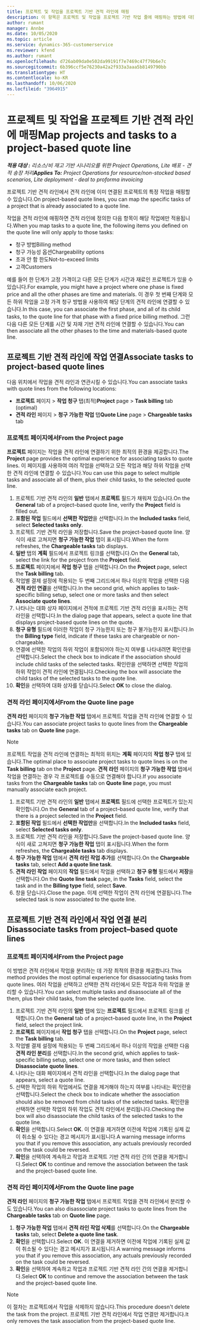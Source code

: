 ```yaml
---
title: 프로젝트 및 작업을 프로젝트 기반 견적 라인에 매핑
description: 이 항목은 프로젝트 및 작업을 프로젝트 기반 작업 줄에 매핑하는 방법에 대한 정보를 제공합니다.
author: rumant
manager: Annbe
ms.date: 10/05/2020
ms.topic: article
ms.service: dynamics-365-customerservice
ms.reviewer: kfend
ms.author: rumant
ms.openlocfilehash: d726ab09da0e502da99191f7e7469c47f79b6e7c
ms.sourcegitcommit: 6b396ccf5e76230a42a2f933a3aaa5b8149790bb
ms.translationtype: HT
ms.contentlocale: ko-KR
ms.lasthandoff: 10/06/2020
ms.locfileid: "3964915"
---
```

# <a name="map-projects-and-tasks-to-a-project-based-quote-line"></a><span data-ttu-id="48c4e-103">프로젝트 및 작업을 프로젝트 기반 견적 라인에 매핑</span><span class="sxs-lookup"><span data-stu-id="48c4e-103">Map projects and tasks to a project-based quote line</span></span>

<span data-ttu-id="48c4e-104">_**적용 대상 :** 리소스/비 재고 기반 시나리오를 위한 Project Operations, Lite 배포 - 견적 송장 처리_</span><span class="sxs-lookup"><span data-stu-id="48c4e-104">_**Applies To:** Project Operations for resource/non-stocked based scenarios, Lite deployment - deal to proforma invoicing_</span></span>

<span data-ttu-id="48c4e-105">프로젝트 기반 견적 라인에서 견적 라인에 이미 연결된 프로젝트의 특정 작업을 매핑할 수 있습니다.</span><span class="sxs-lookup"><span data-stu-id="48c4e-105">On project-based quote lines, you can map the specific tasks of a project that is already associated to a quote line.</span></span>

<span data-ttu-id="48c4e-106">작업을 견적 라인에 매핑하면 견적 라인에 정의한 다음 항목이 해당 작업에만 적용됩니다.</span><span class="sxs-lookup"><span data-stu-id="48c4e-106">When you map tasks to a quote line, the following items you defined on the quote line will only apply to those tasks:</span></span>

- <span data-ttu-id="48c4e-107">청구 방법</span><span class="sxs-lookup"><span data-stu-id="48c4e-107">Billing method</span></span>
- <span data-ttu-id="48c4e-108">청구 가능성 옵션</span><span class="sxs-lookup"><span data-stu-id="48c4e-108">Chargeability options</span></span>
- <span data-ttu-id="48c4e-109">초과 안 함 한도</span><span class="sxs-lookup"><span data-stu-id="48c4e-109">Not-to-exceed limits</span></span>
- <span data-ttu-id="48c4e-110">고객</span><span class="sxs-lookup"><span data-stu-id="48c4e-110">Customers</span></span>

<span data-ttu-id="48c4e-111">예를 들어 한 단계가 고정 가격이고 다른 모든 단계가 시간과 재료인 프로젝트가 있을 수 있습니다.</span><span class="sxs-lookup"><span data-stu-id="48c4e-111">For example, you might have a project where one phase is fixed price and all the other phases are time and materials.</span></span> <span data-ttu-id="48c4e-112">이 경우 첫 번째 단계와 모든 하위 작업을 고정 가격 청구 방법을 사용하여 해당 단계의 견적 라인에 연결할 수 있습니다.</span><span class="sxs-lookup"><span data-stu-id="48c4e-112">In this case, you can associate the first phase, and all of its child tasks, to the quote line for that phase with a fixed price billing method.</span></span> <span data-ttu-id="48c4e-113">그런 다음 다른 모든 단계를 시간 및 자재 기반 견적 라인에 연결할 수 있습니다.</span><span class="sxs-lookup"><span data-stu-id="48c4e-113">You can then associate all the other phases to the time and materials-based quote line.</span></span>

## <a name="associate-tasks-to-project-based-quote-lines"></a><span data-ttu-id="48c4e-114">프로젝트 기반 견적 라인에 작업 연결</span><span class="sxs-lookup"><span data-stu-id="48c4e-114">Associate tasks to project-based quote lines</span></span>

<span data-ttu-id="48c4e-115">다음 위치에서 작업을 견적 라인과 연관시킬 수 있습니다.</span><span class="sxs-lookup"><span data-stu-id="48c4e-115">You can associate tasks with quote lines from the following locations:</span></span>

- <span data-ttu-id="48c4e-116">**프로젝트** 페이지 > **작업 청구** 탭(최적)</span><span class="sxs-lookup"><span data-stu-id="48c4e-116">**Project** page > **Task billing** tab (optimal)</span></span>
- <span data-ttu-id="48c4e-117">**견적 라인** 페이지 > **청구 가능한 작업** 탭</span><span class="sxs-lookup"><span data-stu-id="48c4e-117">**Quote Line** page > **Chargeable tasks** tab</span></span> 

### <a name="from-the-project-page"></a><span data-ttu-id="48c4e-118">프로젝트 페이지에서</span><span class="sxs-lookup"><span data-stu-id="48c4e-118">From the Project page</span></span>

<span data-ttu-id="48c4e-119">**프로젝트** 페이지는 작업을 견적 라인에 연결하기 위한 최적의 환경을 제공합니다.</span><span class="sxs-lookup"><span data-stu-id="48c4e-119">The **Project** page provides the optimal experience for associating tasks to quote lines.</span></span> <span data-ttu-id="48c4e-120">이 페이지를 사용하여 여러 작업을 선택하고 모든 작업과 해당 하위 작업을 선택한 견적 라인에 연결할 수 있습니다.</span><span class="sxs-lookup"><span data-stu-id="48c4e-120">You can use this page to select multiple tasks and associate all of them, plus their child tasks, to the selected quote line.</span></span>

1. <span data-ttu-id="48c4e-121">프로젝트 기반 견적 라인의 **일반** 탭에서 **프로젝트** 필드가 채워져 있습니다.</span><span class="sxs-lookup"><span data-stu-id="48c4e-121">On the **General** tab of a project–based quote line, verify the **Project** field is filled out.</span></span>
2. <span data-ttu-id="48c4e-122">**포함된 작업** 필드에서 **선택한 작업만**을 선택합니다.</span><span class="sxs-lookup"><span data-stu-id="48c4e-122">In the **Included tasks** field, select **Selected tasks only**.</span></span>
3. <span data-ttu-id="48c4e-123">프로젝트 기반 견적 라인을 저장합니다.</span><span class="sxs-lookup"><span data-stu-id="48c4e-123">Save the project-based quote line.</span></span> <span data-ttu-id="48c4e-124">양식이 새로 고쳐지면 **청구 가능한 작업** 탭이 표시됩니다.</span><span class="sxs-lookup"><span data-stu-id="48c4e-124">When the form refreshes, the **Chargeable tasks** tab displays.</span></span>
4. <span data-ttu-id="48c4e-125">**일반** 탭의 **계획** 필드에서 프로젝트 링크를 선택합니다.</span><span class="sxs-lookup"><span data-stu-id="48c4e-125">On the **General** tab, select the link for the project from the **Project** field.</span></span>
5. <span data-ttu-id="48c4e-126">**프로젝트** 페이지에서 **작업 청구** 탭을 선택합니다.</span><span class="sxs-lookup"><span data-stu-id="48c4e-126">On the **Project** page, select the **Task billing** tab.</span></span>
6. <span data-ttu-id="48c4e-127">작업별 결제 설정에 적용되는 두 번째 그리드에서 하나 이상의 작업을 선택한 다음 **견적 라인 연결**을 선택합니다.</span><span class="sxs-lookup"><span data-stu-id="48c4e-127">In the second grid, which applies to task-specific billing setup, select one or more tasks and then select **Associate quote lines**.</span></span>
7. <span data-ttu-id="48c4e-128">나타나는 대화 상자 페이지에서 견적에 프로젝트 기반 견적 라인을 표시하는 견적 라인을 선택합니다.</span><span class="sxs-lookup"><span data-stu-id="48c4e-128">In the dialog page that appears, select a quote line that displays project-based quote lines on the quote.</span></span>
8. <span data-ttu-id="48c4e-129">**청구 유형** 필드에 이러한 작업이 청구 가능한지 또는 청구 불가능한지 표시합니다.</span><span class="sxs-lookup"><span data-stu-id="48c4e-129">In the **Billing type** field, indicate if these tasks are chargeable or non-chargeable.</span></span>
9. <span data-ttu-id="48c4e-130">연결에 선택한 작업의 하위 작업이 포함되어야 하는지 여부를 나타내려면 확인란을 선택합니다.</span><span class="sxs-lookup"><span data-stu-id="48c4e-130">Select the check box to indicate if the association should include child tasks of the selected tasks.</span></span> <span data-ttu-id="48c4e-131">확인란을 선택하면 선택한 작업의 하위 작업이 견적 라인에 연결됩니다.</span><span class="sxs-lookup"><span data-stu-id="48c4e-131">Checking the box will associate the child tasks of the selected tasks to the quote line.</span></span>
10. <span data-ttu-id="48c4e-132">**확인**을 선택하여 대화 상자를 닫습니다.</span><span class="sxs-lookup"><span data-stu-id="48c4e-132">Select **OK** to close the dialog.</span></span>

### <a name="from-the-quote-line-page"></a><span data-ttu-id="48c4e-133">견적 라인 페이지에서</span><span class="sxs-lookup"><span data-stu-id="48c4e-133">From the Quote line page</span></span>

<span data-ttu-id="48c4e-134">**견적 라인** 페이지의 **청구 가능한 작업** 탭에서 프로젝트 작업을 견적 라인에 연결할 수 있습니다.</span><span class="sxs-lookup"><span data-stu-id="48c4e-134">You can associate project tasks to quote lines from the **Chargeable tasks** tab on **Quote line** page.</span></span>

>[!NOTE]
><span data-ttu-id="48c4e-135">프로젝트 작업을 견적 라인에 연결하는 최적의 위치는 **계획** 페이지의 **작업 청구** 탭에 있습니다.</span><span class="sxs-lookup"><span data-stu-id="48c4e-135">The optimal place to associate project tasks to quote lines is on the **Task billing** tab on the **Project** page.</span></span> <span data-ttu-id="48c4e-136">**견적 라인** 페이지의 **청구 가능한 작업** 탭에서 작업을 연결하는 경우 각 프로젝트를 수동으로 연결해야 합니다.</span><span class="sxs-lookup"><span data-stu-id="48c4e-136">If you associate tasks from the **Chargeable tasks** tab on **Quote line** page, you must manually associate each project.</span></span>

1. <span data-ttu-id="48c4e-137">프로젝트 기반 견적 라인의 **일반** 탭에서 **프로젝트** 필드에 선택한 프로젝트가 있는지 확인합니다.</span><span class="sxs-lookup"><span data-stu-id="48c4e-137">On the **General** tab of a project–based quote line, verify that there is a project selected in the **Project** field.</span></span>
2. <span data-ttu-id="48c4e-138">**포함된 작업** 필드에서 **선택한 작업만**을 선택합니다.</span><span class="sxs-lookup"><span data-stu-id="48c4e-138">In the **Included tasks** field, select **Selected tasks only**.</span></span>
3. <span data-ttu-id="48c4e-139">프로젝트 기반 견적 라인을 저장합니다.</span><span class="sxs-lookup"><span data-stu-id="48c4e-139">Save the project-based quote line.</span></span> <span data-ttu-id="48c4e-140">양식이 새로 고쳐지면 **청구 가능한 작업** 탭이 표시됩니다.</span><span class="sxs-lookup"><span data-stu-id="48c4e-140">When the form refreshes, the **Chargeable tasks** tab displays.</span></span>
4. <span data-ttu-id="48c4e-141">**청구 가능한 작업** 탭에서 **견적 라인 작업 추가**를 선택합니다.</span><span class="sxs-lookup"><span data-stu-id="48c4e-141">On the **Chargeable tasks** tab, select **Add a quote line task**.</span></span>
5. <span data-ttu-id="48c4e-142">**견적 라인 작업** 페이지의 **작업** 필드에서 작업을 선택하고 **청구 유형** 필드에서 **저장**을 선택합니다.</span><span class="sxs-lookup"><span data-stu-id="48c4e-142">On the **Quote line task** page, in the **Tasks** field, select the task and in the **Billing type** field, select **Save**.</span></span> 
6. <span data-ttu-id="48c4e-143">창을 닫습니다.</span><span class="sxs-lookup"><span data-stu-id="48c4e-143">Close the page.</span></span> <span data-ttu-id="48c4e-144">이제 선택한 작업이 견적 라인에 연결됩니다.</span><span class="sxs-lookup"><span data-stu-id="48c4e-144">The selected task is now associated to the quote line.</span></span>

## <a name="disassociate-tasks-from-projectbased-quote-lines"></a><span data-ttu-id="48c4e-145">프로젝트 기반 견적 라인에서 작업 연결 분리</span><span class="sxs-lookup"><span data-stu-id="48c4e-145">Disassociate tasks from project–based quote lines</span></span>

### <a name="from-the-project-page"></a><span data-ttu-id="48c4e-146">프로젝트 페이지에서</span><span class="sxs-lookup"><span data-stu-id="48c4e-146">From the Project page</span></span>

<span data-ttu-id="48c4e-147">이 방법은 견적 라인에서 작업을 분리하는 데 가장 최적의 환경을 제공합니다.</span><span class="sxs-lookup"><span data-stu-id="48c4e-147">This method provides the most optimal experience for disassociating tasks from quote lines.</span></span> <span data-ttu-id="48c4e-148">여러 작업을 선택하고 선택한 견적 라인에서 모든 작업과 하위 작업을 분리할 수 있습니다.</span><span class="sxs-lookup"><span data-stu-id="48c4e-148">You can select multiple tasks and disassociate all of the them, plus their child tasks, from the selected quote line.</span></span>

1. <span data-ttu-id="48c4e-149">프로젝트 기반 견적 라인의 **일반** 탭에 있는 **프로젝트** 필드에서 프로젝트 링크를 선택합니다.</span><span class="sxs-lookup"><span data-stu-id="48c4e-149">On the **General** tab of a project–based quote line, in the **Project** field, select the project link.</span></span>
2. <span data-ttu-id="48c4e-150">**프로젝트** 페이지에서 **작업 청구** 탭을 선택합니다.</span><span class="sxs-lookup"><span data-stu-id="48c4e-150">On the **Project** page, select the **Task billing** tab.</span></span>
3. <span data-ttu-id="48c4e-151">작업별 결제 설정에 적용되는 두 번째 그리드에서 하나 이상의 작업을 선택한 다음 **견적 라인 분리**를 선택합니다.</span><span class="sxs-lookup"><span data-stu-id="48c4e-151">In the second grid, which applies to task-specific billing setup, select one or more tasks, and then select **Disassociate quote lines**.</span></span>
4. <span data-ttu-id="48c4e-152">나타나는 대화 페이지에서 견적 라인을 선택합니다.</span><span class="sxs-lookup"><span data-stu-id="48c4e-152">In the dialog page that appears, select a quote line.</span></span>
5. <span data-ttu-id="48c4e-153">선택한 작업의 하위 작업에서도 연결을 제거해야 하는지 여부를 나타내는 확인란을 선택합니다.</span><span class="sxs-lookup"><span data-stu-id="48c4e-153">Select the check box to indicate whether the association should also be removed from child tasks of the selected tasks.</span></span> <span data-ttu-id="48c4e-154">확인란을 선택하면 선택한 작업의 하위 작업도 견적 라인에서 분리됩니다.</span><span class="sxs-lookup"><span data-stu-id="48c4e-154">Checking the box will also disassociate the child tasks of the selected tasks to the quote line.</span></span>
6. <span data-ttu-id="48c4e-155">**확인**을 선택합니다.</span><span class="sxs-lookup"><span data-stu-id="48c4e-155">Select **OK**.</span></span> <span data-ttu-id="48c4e-156">이 연결을 제거하면 이전에 작업에 기록된 실제 값이 취소될 수 있다는 경고 메시지가 표시됩니다.</span><span class="sxs-lookup"><span data-stu-id="48c4e-156">A warning message informs you that if you remove this association, any actuals previously recorded on the task could be reversed.</span></span> 
7. <span data-ttu-id="48c4e-157">**확인**을 선택하여 계속하고 작업과 프로젝트 기반 견적 라인 간의 연결을 제거합니다.</span><span class="sxs-lookup"><span data-stu-id="48c4e-157">Select **OK** to continue and remove the association between the task and the project-based quote line.</span></span>

### <a name="from-the-quote-line-page"></a><span data-ttu-id="48c4e-158">견적 라인 페이지에서</span><span class="sxs-lookup"><span data-stu-id="48c4e-158">From the Quote line page</span></span>

<span data-ttu-id="48c4e-159">**견적 라인** 페이지의 **청구 가능한 작업** 탭에서 프로젝트 작업을 견적 라인에서 분리할 수도 있습니다.</span><span class="sxs-lookup"><span data-stu-id="48c4e-159">You can also disassociate project tasks to quote lines from the **Chargeable tasks** tab on **Quote line** page.</span></span>

1. <span data-ttu-id="48c4e-160">**청구 가능한 작업** 탭에서 **견적 라인 작업 삭제**를 선택합니다.</span><span class="sxs-lookup"><span data-stu-id="48c4e-160">On the **Chargeable tasks** tab, select **Delete a quote line task**.</span></span>
2. <span data-ttu-id="48c4e-161">**확인**을 선택합니다.</span><span class="sxs-lookup"><span data-stu-id="48c4e-161">Select **OK**.</span></span> <span data-ttu-id="48c4e-162">이 연결을 제거하면 이전에 작업에 기록된 실제 값이 취소될 수 있다는 경고 메시지가 표시됩니다.</span><span class="sxs-lookup"><span data-stu-id="48c4e-162">A warning message informs you that if you remove this association, any actuals previously recorded on the task could be reversed.</span></span> 
3. <span data-ttu-id="48c4e-163">**확인**을 선택하여 계속하고 작업과 프로젝트 기반 견적 라인 간의 연결을 제거합니다.</span><span class="sxs-lookup"><span data-stu-id="48c4e-163">Select **OK** to continue and remove the association between the task and the project-based quote line.</span></span>

>[!NOTE]
> <span data-ttu-id="48c4e-164">이 절차는 프로젝트에서 작업을 삭제하지 않습니다.</span><span class="sxs-lookup"><span data-stu-id="48c4e-164">This procedure doesn't delete the task from the project.</span></span> <span data-ttu-id="48c4e-165">프로젝트 기반 견적 라인에서 작업 연결만 제거합니다.</span><span class="sxs-lookup"><span data-stu-id="48c4e-165">It only removes the task association from the project-based quote line.</span></span>
